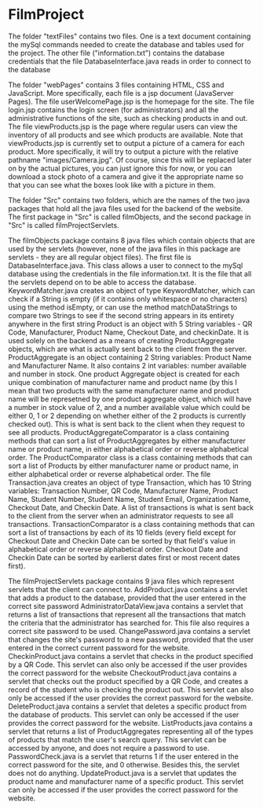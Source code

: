 # FilmProject

The folder "textFiles" contains two files. One is a text document containing the mySql commands needed to create the database and tables used for the project.
The other file ("information.txt") contains the database credentials that the file DatabaseInterface.java reads in order to connect to the database

The folder "webPages" contains 3 files containing  HTML, CSS and JavaScript. More specifically, each file is a jsp document (JavaServer Pages).
The file userWelcomePage.jsp is the homepage for the site. 
The file login.jsp contains the login screen (for administrators) and all the administrative functions of the site, such as checking products in and out.
The file viewProducts.jsp is the page where regular users can view the inventory of all products and see which products are available.
Note that viewProducts.jsp is currently set to output a picture of a camera for each product. More specifically, it will try to output a picture with the relative pathname "images/Camera.jpg". Of course, since this will be replaced later on by the actual pictures, you can just ignore this for now, or you can download a stock photo of a camera and give it the appropriate name so that you can see what the boxes look like with a picture in them.

The folder "Src" contains two folders, which are the names of the two java packages that hold all the java files used for the backend of the website. The first package in "Src" is called filmObjects, and the second package in "Src" is called filmProjectServlets.

The filmObjects package contains 8 java files which contain objects that are used by the servlets (however, none of the java files in this package are servlets - they are all regular object files). 
The first file is DatabaseInterface.java. This class allows a user to connect to the mySql database using the credentials in the file information.txt. It is the file that all the servlets depend on to be able to access the database. 
KeywordMatcher.java creates an object of type KeywordMatcher, which can check if a String is empty (if it contains only whitespace or no characters) using the method isEmpty,
or can use the method matchDataStrings to compare two Strings to see if the second string appears in its entirety anywhere in the first string
Product is an object with 5 String variables - QR Code, Manufacturer, Product Name, Checkout Date, and checkinDate. It is used
solely on the backend as a means of creating ProductAggregate objects, which are what is actually sent back to the client from the server.
ProductAggregate is an object containing 2 String variables: Product Name and Manufacturer Name. It also contains 2 int variables: number available and number in stock. One product Aggregate object is created for each unique combination of manufacturer name and product name (by this I mean that two products with the same manufacturer name and product name will be represetned by one product aggregate object, which will have a number in stock value of 2, and a number available value which could be either 0, 1 or 2 depending on whether either of the 2 products is currently checked out). This is what is sent back to the client when they request to see all products.
ProductAggregateComparator is a class containing methods that can sort a list of ProductAggregates by either manufacturer name or product name, in either alphabetical order or reverse alphabetical order.
The ProductComparator class is a class containing methods that can sort a list of Products by either manufacturer name or product name, in either alphabetical order or reverse alphabetical order.
The file Transaction.java creates an object of type Transaction, which has 10 String variables: Transaction Number, QR Code, Manufacturer Name, Product Name, Student Number, Student Name, Student Email, Organization Name, Checkout Date, and Checkin Date. A list of transactions is what is sent back to the client from the server when an administrator requests to see all transactions.
TransactionComparator is a class containing methods that can sort a list of transactions by each of its 10 fields (every field except for Checkout Date and Checkin Date
can be sorted by that field's value in alphabetical order or reverse alphabetical order. Checkout Date and Checkin Date can be sorted by earlierst dates first or most recent dates first).

The filmProjectServlets package contains 9 java files which represent servlets that the client can connect to. 
AddProduct.java contains a servlet that adds a product to the database, provided that the user entered in the correct site password
AdministratorDataView.java contains a servlet that returns a list of transactions that represent all the transactions that match the criteria that the administrator has searched for. This file also requires a correct site password to be used.
ChangePassword.java contains a servlet that changes the site's password to a new password, provided that the user entered in the correct current password for the website.
CheckinProduct.java contains a servlet that checks in the product specified by a QR Code. This servlet can also only be accessed if the user provides the correct password for the website
CheckoutProduct.java contains a servlet that checks out the product specified by a QR Code, and creates a record of the student who is checking the product out. This servlet can also only be accessed if the user provides the corrext password for the website.
DeleteProduct.java contains a servlet that deletes a specific product from the database of products. This servlet can only be accessed if the user provides the correct password for the website.
ListProducts.java contains a servlet that returns a list of ProductAggregates representing all of the types of products that match the user's search query. This servlet can be accessed by anyone, and does not require a password to use.
PasswordCheck.java is a servlet that returns 1 if the user entered in the correct password for the site, and 0 otherwise. Besides this, the servlet does not do anything.
UpdateProduct.java is a servlet that updates the product name and manufacturer name of a specific product. This servlet can only be accessed if the user provides the correct password for the website.
